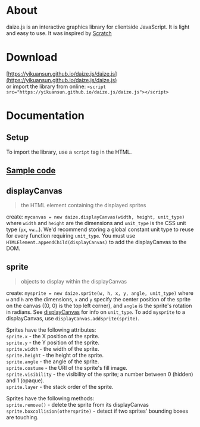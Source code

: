 # About
daize.js is an interactive graphics library for clientside JavaScript. It is light and easy to use. It was inspired by [Scratch](https://scratch.mit.edu)

# Download
[https://yikuansun.github.io/daize.js/daize.js](https://yikuansun.github.io/daize.js/daize.js)  
or import the library from online: `<script src="https://yikuansun.github.io/daize.js/daize.js"></script>`

# Documentation

## Setup
To import the library, use a `script` tag in the HTML.

## [Sample code](test/code.js)

## displayCanvas
> the HTML element containing the displayed sprites

create: `mycanvas = new daize.displayCanvas(width, height, unit_type)` where `width` and `height` are the dimensions and `unit_type` is the CSS unit type (`px`, `vw`...). We'd recommend storing a global constant unit type to reuse for every function requiring `unit_type`. You must use `HTMLElement.appendChild(displayCanvas)` to add the displayCanvas to the DOM.

## sprite
> objects to display within the displayCanvas

create: `mysprite = new daize.sprite(w, h, x, y, angle, unit_type)` where `w` and `h` are the dimensions, `x` and `y` specify the center position of the sprite on the canvas ((0, 0) is the top left corner), and `angle` is the sprite's rotation in radians. See [displayCanvas](#displayCanvas) for info on `unit_type`. To add `mysprite` to a displayCanvas, use `displayCanvas.addsprite(sprite)`.
  
Sprites have the following attributes:  
`sprite.x` - the X position of the sprite.  
`sprite.y` - the Y position of the sprite.  
`sprite.width` - the width of the sprite.  
`sprite.height` - the height of the sprite.  
`sprite.angle` - the angle of the sprite.  
`sprite.costume` - the URI of the sprite's fill image.  
`sprite.visibility` - the visibility of the sprite; a number between 0 (hidden) and 1 (opaque).  
`sprite.layer` - the stack order of the sprite.  
  
Sprites have the following methods:  
`sprite.remove()` - delete the sprite from its displayCanvas  
`sprite.boxcollision(othersprite)` - detect if two sprites' bounding boxes are touching.  